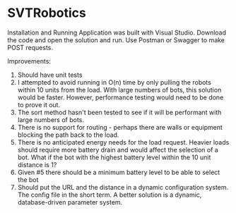 # SVTRobotics

Installation and Running
Application was built with Visual Studio. Download the code and open the solution and run. Use Postman or Swagger to make POST requests.

Improvements:
1) Should have unit tests
2) I attempted to avoid running in O(n) time by only pulling the robots within 10 units from the load. With large numbers of bots, this solution would be faster. However, performance testing would need to be done to prove it out.
3) The sort method hasn't been tested to see if it will be performant with large numbers of bots.
4) There is no support for routing - perhaps there are walls or equipment blocking the path back to the load.
5) There is no anticipated energy needs for the load request. Heavier loads should require more battery drain and would affect the selection of a bot. What if the bot with the highest battery level within the 10 unit distance is 1? 
6) Given #5 there should be a minimum battery level to be able to select the bot
7) Should put the URL and the distance in a dynamic configuration system. The config file in the short term. A better solution is a dynamic, database-driven parameter system.
